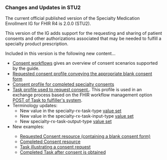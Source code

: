 ### Changes and Updates in STU2
The current official published version of the Specialty Medication Enrollment IG for FHIR R4 is 2.0.0 (STU2). 

This version of the IG adds support for the requesting and sharing of patient consents and other authorizations associated that may be needed to fulfill a specialty product prescription. 

Included in this version is the following new content...
<br/>
<ul>
<li><a href="consent-workflow.html">Consent workflows</a> gives an overview of consent scenarios supported by the guide.</li>
<li><a href="StructureDefinition-specialty-rx-consent-requested.html">Requested consent profile conveying the appropriate blank consent form</a></li>
<li><a href="StructureDefinition-specialty-rx-consent.html">Consent profile for completed specialty consents</a></li>
<li><a href="StructureDefinition-specialty-rx-task-consent-request.html">Task profile used to request consent.</a>. This profile is used in an exchange process based on the FHIR workflow management option <a href="https://www.hl7.org/fhir/workflow-management.html#optiong">POST of Task to fulfiller&#39;s system</a>.</li>
<li>Terminology updates:
<ul>
<li>New value in the specialty-rx-task-type <a href="ValueSet-specialty-rx-task-type.html">value set</a></li>
<li>New value in the specialty-rx-task-input-type <a href="ValueSet-specialty-rx-task-input-type.html">value set</a></li>
<li>New specialty-rx-task-output-type <a href="ValueSet-specialty-rx-task-output-type.html">value set</a></li>
</ul>
</li>
<li>New examples: </li>
<ul>
<li><a href="Consent-specialty-rx-consent-requested-1.html">Requested Consent resource (containing a blank consent form)</a></li>
<li><a href="Consent-specialty-rx-consent-1.html">Completed Consent resource</a></li>
<li><a href="Task-specialty-rx-task-consent-request-1.html">Task illustrating a consent request</a></li>
<li><a href="Task-specialty-rx-task-consent-request-2-completed.html">Completed Task after consent is obtained</a></li>
</ul>
</ul>

